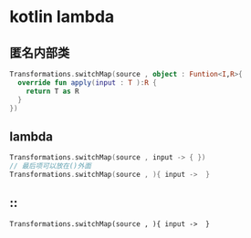 # kotlin lambda

## 匿名内部类

```kotlin
Transformations.switchMap(source , object : Funtion<I,R>{
  override fun apply(input : T ):R {
   	return T as R 
  }
})
```

## lambda

```kotlin
Transformations.switchMap(source , input -> { })
// 最后项可以放在()外面
Transformations.switchMap(source , ){ input ->  }

```

## :: 

```
Transformations.switchMap(source , ){ input ->  }
```

